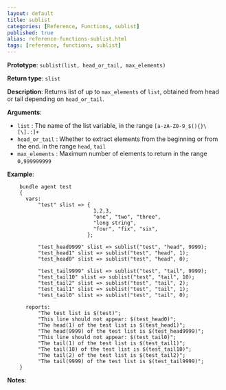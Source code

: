 ```yaml
---
layout: default
title: sublist
categories: [Reference, Functions, sublist]
published: true
alias: reference-functions-sublist.html
tags: [reference, functions, sublist]
---
```


**Prototype**: `sublist(list, head_or_tail, max_elements)`

**Return type**: `slist`

**Description**: Returns list of up to `max_elements` of `list`, obtained from head or tail depending on `head_or_tail`.

**Arguments**:

* `list` : The name of the list variable, in the range
`[a-zA-Z0-9_$(){}\[\].:]+`
* `head_or_tail` : Whether to extract elements from the beginning or from the 
end. in the range `head`, `tail`
* `max_elements` : Maximum number of elements to return in the range 
`0,999999999`

**Example**:

```cf3
    bundle agent test
    {
      vars:
          "test" slist => {
                            1,2,3,
                            "one", "two", "three",
                            "long string",
                            "four", "fix", "six",
                          };

          "test_head9999" slist => sublist("test", "head", 9999);
          "test_head1" slist => sublist("test", "head", 1);
          "test_head0" slist => sublist("test", "head", 0);

          "test_tail9999" slist => sublist("test", "tail", 9999);
          "test_tail10" slist => sublist("test", "tail", 10);
          "test_tail2" slist => sublist("test", "tail", 2);
          "test_tail1" slist => sublist("test", "tail", 1);
          "test_tail0" slist => sublist("test", "tail", 0);

      reports:
          "The test list is $(test)";
          "This line should not appear: $(test_head0)";
          "The head(1) of the test list is $(test_head1)";
          "The head(9999) of the test list is $(test_head9999)";
          "This line should not appear: $(test_tail0)";
          "The tail(1) of the test list is $(test_tail1)";
          "The tail(10) of the test list is $(test_tail10)";
          "The tail(2) of the test list is $(test_tail2)";
          "The tail(9999) of the test list is $(test_tail9999)";
    }
```

**Notes**:  

